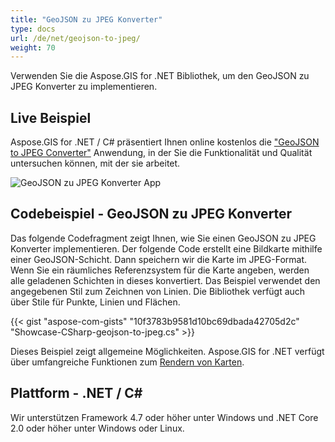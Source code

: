 ```yaml
---
title: "GeoJSON zu JPEG Konverter"
type: docs
url: /de/net/geojson-to-jpeg/
weight: 70
---
```


Verwenden Sie die Aspose.GIS for .NET Bibliothek, um den GeoJSON zu JPEG Konverter zu implementieren.

## **Live Beispiel**

Aspose.GIS for .NET / C# präsentiert Ihnen online kostenlos die ["GeoJSON to JPEG Converter"](https://products.aspose.app/gis/viewer/geojson-to-jpeg) Anwendung, in der Sie die Funktionalität und Qualität untersuchen können, mit der sie arbeitet.

![GeoJSON zu JPEG Konverter App](viewer.png)

## **Codebeispiel - GeoJSON zu JPEG Konverter**

Das folgende Codefragment zeigt Ihnen, wie Sie einen GeoJSON zu JPEG Konverter implementieren. Der folgende Code erstellt eine Bildkarte mithilfe einer GeoJSON-Schicht. Dann speichern wir die Karte im JPEG-Format. Wenn Sie ein räumliches Referenzsystem für die Karte angeben, werden alle geladenen Schichten in dieses konvertiert.
Das Beispiel verwendet den angegebenen Stil zum Zeichnen von Linien. Die Bibliothek verfügt auch über Stile für Punkte, Linien und Flächen.

{{< gist "aspose-com-gists" "10f3783b9581d10bc69dbada42705d2c" "Showcase-CSharp-geojson-to-jpeg.cs" >}}

Dieses Beispiel zeigt allgemeine Möglichkeiten. Aspose.GIS for .NET verfügt über umfangreiche Funktionen zum [Rendern von Karten](https://docs.aspose.com/gis/net/map-rendering/).

## **Plattform - .NET / C#**

Wir unterstützen Framework 4.7 oder höher unter Windows und .NET Core 2.0 oder höher unter Windows oder Linux.
